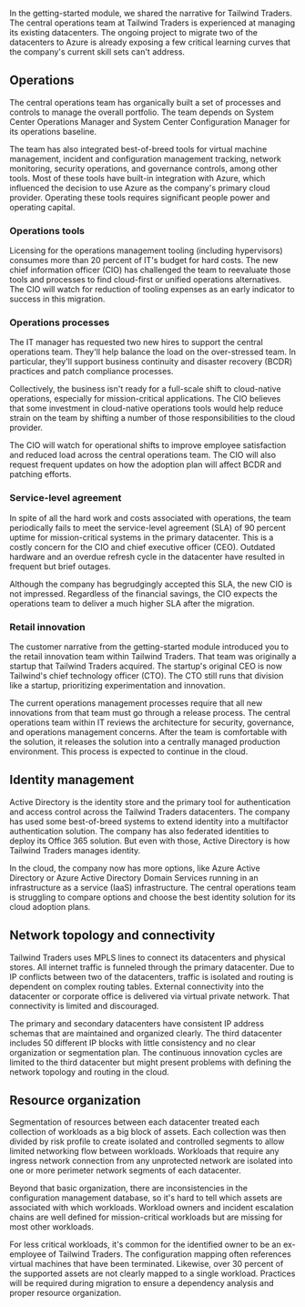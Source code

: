 In the getting-started module, we shared the narrative for Tailwind Traders. The central operations team at Tailwind Traders is experienced at managing its existing datacenters. The ongoing project to migrate two of the datacenters to Azure is already exposing a few critical learning curves that the company's current skill sets can't address.

## Operations

The central operations team has organically built a set of processes and controls to manage the overall portfolio. The team depends on System Center Operations Manager and System Center Configuration Manager for its operations baseline. 

The team has also integrated best-of-breed tools for virtual machine management, incident and configuration management tracking, network monitoring, security operations, and governance controls, among other tools. Most of these tools have built-in integration with Azure, which influenced the decision to use Azure as the company's primary cloud provider. Operating these tools requires significant people power and operating capital.

### Operations tools

Licensing for the operations management tooling (including hypervisors) consumes more than 20 percent of IT's budget for hard costs. The new chief information officer (CIO) has challenged the team to reevaluate those tools and processes to find cloud-first or unified operations alternatives. The CIO will watch for reduction of tooling expenses as an early indicator to success in this migration.

### Operations processes

The IT manager has requested two new hires to support the central operations team. They'll help balance the load on the over-stressed team. In particular, they'll support business continuity and disaster recovery (BCDR) practices and patch compliance processes.

Collectively, the business isn't ready for a full-scale shift to cloud-native operations, especially for mission-critical applications. The CIO believes that some investment in cloud-native operations tools would help reduce strain on the team by shifting a number of those responsibilities to the cloud provider. 

The CIO will watch for operational shifts to improve employee satisfaction and reduced load across the central operations team. The CIO will also request frequent updates on how the adoption plan will affect BCDR and patching efforts.

### Service-level agreement

In spite of all the hard work and costs associated with operations, the team periodically fails to meet the service-level agreement (SLA) of 90 percent uptime for mission-critical systems in the primary datacenter. This is a costly concern for the CIO and chief executive officer (CEO). Outdated hardware and an overdue refresh cycle in the datacenter have resulted in frequent but brief outages. 

Although the company has begrudgingly accepted this SLA, the new CIO is not impressed. Regardless of the financial savings, the CIO expects the operations team to deliver a much higher SLA after the migration.

### Retail innovation

The customer narrative from the getting-started module introduced you to the retail innovation team within Tailwind Traders. That team was originally a startup that Tailwind Traders acquired. The startup's original CEO is now Tailwind's chief technology officer (CTO). The CTO still runs that division like a startup, prioritizing experimentation and innovation.

The current operations management processes require that all new innovations from that team must go through a release process. The central operations team within IT reviews the architecture for security, governance, and operations management concerns. After the team is comfortable with the solution, it releases the solution into a centrally managed production environment. This process is expected to continue in the cloud.

## Identity management

Active Directory is the identity store and the primary tool for authentication and access control across the Tailwind Traders datacenters. The company has used some best-of-breed systems to extend identity into a multifactor authentication solution. The company has also federated identities to deploy its Office 365 solution. But even with those, Active Directory is how Tailwind Traders manages identity.

In the cloud, the company now has more options, like Azure Active Directory or Azure Active Directory Domain Services running in an infrastructure as a service (IaaS) infrastructure. The central operations team is struggling to compare options and choose the best identity solution for its cloud adoption plans.

## Network topology and connectivity

Tailwind Traders uses MPLS lines to connect its datacenters and physical stores. All internet traffic is funneled through the primary datacenter. Due to IP conflicts between two of the datacenters, traffic is isolated and routing is dependent on complex routing tables. External connectivity into the datacenter or corporate office is delivered via virtual private network. That connectivity is limited and discouraged.

The primary and secondary datacenters have consistent IP address schemas that are maintained and organized clearly. The third datacenter includes 50 different IP blocks with little consistency and no clear organization or segmentation plan. The continuous innovation cycles are limited to the third datacenter but might present problems with defining the network topology and routing in the cloud.

## Resource organization

Segmentation of resources between each datacenter treated each collection of workloads as a big block of assets. Each collection was then divided by risk profile to create isolated and controlled segments to allow limited networking flow between workloads. Workloads that require any ingress network connection from any unprotected network are isolated into one or more perimeter network segments of each datacenter.

Beyond that basic organization, there are inconsistencies in the configuration management database, so it's hard to tell which assets are associated with which workloads. Workload owners and incident escalation chains are well defined for mission-critical workloads but are missing for most other workloads. 

For less critical workloads, it's common for the identified owner to be an ex-employee of Tailwind Traders. The configuration mapping often references virtual machines that have been terminated. Likewise, over 30 percent of the supported assets are not clearly mapped to a single workload. Practices will be required during migration to ensure a dependency analysis and proper resource organization.
